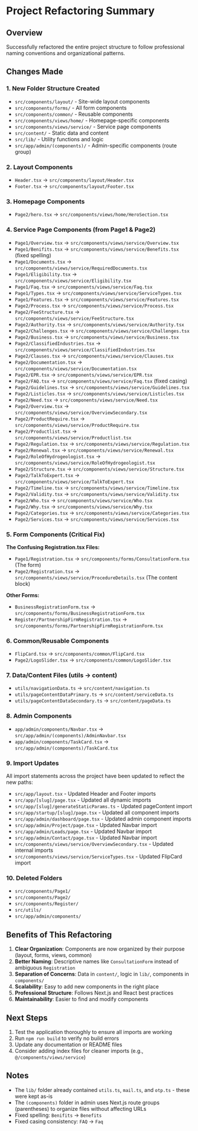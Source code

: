 # Project Refactoring Summary

## Overview
Successfully refactored the entire project structure to follow professional naming conventions and organizational patterns.

## Changes Made

### 1. New Folder Structure Created
- `src/components/layout/` - Site-wide layout components
- `src/components/forms/` - All form components
- `src/components/common/` - Reusable components
- `src/components/views/home/` - Homepage-specific components
- `src/components/views/service/` - Service page components
- `src/content/` - Static data and content
- `src/lib/` - Utility functions and logic
- `src/app/admin/(components)/` - Admin-specific components (route group)

### 2. Layout Components
- `Header.tsx` → `src/components/layout/Header.tsx`
- `Footer.tsx` → `src/components/layout/Footer.tsx`

### 3. Homepage Components
- `Page2/hero.tsx` → `src/components/views/home/HeroSection.tsx`

### 4. Service Page Components (from Page1 & Page2)
- `Page1/Overview.tsx` → `src/components/views/service/Overview.tsx`
- `Page1/Benifits.tsx` → `src/components/views/service/Benefits.tsx` (fixed spelling)
- `Page1/Documents.tsx` → `src/components/views/service/RequiredDocuments.tsx`
- `Page1/Eligibility.tsx` → `src/components/views/service/Eligibility.tsx`
- `Page1/Faq.tsx` → `src/components/views/service/Faq.tsx`
- `Page1/Types.tsx` → `src/components/views/service/ServiceTypes.tsx`
- `Page1/Features.tsx` → `src/components/views/service/Features.tsx`
- `Page2/Process.tsx` → `src/components/views/service/Process.tsx`
- `Page2/FeeStructure.tsx` → `src/components/views/service/FeeStructure.tsx`
- `Page2/Authority.tsx` → `src/components/views/service/Authority.tsx`
- `Page2/Challenges.tsx` → `src/components/views/service/Challenges.tsx`
- `Page2/Business.tsx` → `src/components/views/service/Business.tsx`
- `Page2/ClassifiedIndustries.tsx` → `src/components/views/service/ClassifiedIndustries.tsx`
- `Page2/Clauses.tsx` → `src/components/views/service/Clauses.tsx`
- `Page2/Documentation.tsx` → `src/components/views/service/Documentation.tsx`
- `Page2/EPR.tsx` → `src/components/views/service/EPR.tsx`
- `Page2/FAQ.tsx` → `src/components/views/service/Faq.tsx` (fixed casing)
- `Page2/Guidelines.tsx` → `src/components/views/service/Guidelines.tsx`
- `Page2/Listicles.tsx` → `src/components/views/service/Listicles.tsx`
- `Page2/Need.tsx` → `src/components/views/service/Need.tsx`
- `Page2/Overview.tsx` → `src/components/views/service/OverviewSecondary.tsx`
- `Page2/ProductRequire.tsx` → `src/components/views/service/ProductRequire.tsx`
- `Page2/Productlist.tsx` → `src/components/views/service/Productlist.tsx`
- `Page2/Regulation.tsx` → `src/components/views/service/Regulation.tsx`
- `Page2/Renewal.tsx` → `src/components/views/service/Renewal.tsx`
- `Page2/RoleOfHydrogeologist.tsx` → `src/components/views/service/RoleOfHydrogeologist.tsx`
- `Page2/Structure.tsx` → `src/components/views/service/Structure.tsx`
- `Page2/TalkToExpert.tsx` → `src/components/views/service/TalkToExpert.tsx`
- `Page2/Timeline.tsx` → `src/components/views/service/Timeline.tsx`
- `Page2/Validity.tsx` → `src/components/views/service/Validity.tsx`
- `Page2/Who.tsx` → `src/components/views/service/Who.tsx`
- `Page2/Why.tsx` → `src/components/views/service/Why.tsx`
- `Page2/Categories.tsx` → `src/components/views/service/Categories.tsx`
- `Page2/Services.tsx` → `src/components/views/service/Services.tsx`

### 5. Form Components (Critical Fix)
**The Confusing Registration.tsx Files:**
- `Page1/Registration.tsx` → `src/components/forms/ConsultationForm.tsx` (The form)
- `Page2/Registration.tsx` → `src/components/views/service/ProcedureDetails.tsx` (The content block)

**Other Forms:**
- `BusinessRegistrationForm.tsx` → `src/components/forms/BusinessRegistrationForm.tsx`
- `Register/PartnershipFirmRegistration.tsx` → `src/components/forms/PartnershipFirmRegistrationForm.tsx`

### 6. Common/Reusable Components
- `FlipCard.tsx` → `src/components/common/FlipCard.tsx`
- `Page2/LogoSlider.tsx` → `src/components/common/LogoSlider.tsx`

### 7. Data/Content Files (utils → content)
- `utils/navigationData.ts` → `src/content/navigation.ts`
- `utils/pageContentDataPrimary.ts` → `src/content/serviceData.ts`
- `utils/pageContentDataSecondary.ts` → `src/content/pageData.ts`

### 8. Admin Components
- `app/admin/components/Navbar.tsx` → `src/app/admin/(components)/AdminNavbar.tsx`
- `app/admin/components/TaskCard.tsx` → `src/app/admin/(components)/TaskCard.tsx`

### 9. Import Updates
All import statements across the project have been updated to reflect the new paths:
- `src/app/layout.tsx` - Updated Header and Footer imports
- `src/app/[slug]/page.tsx` - Updated all dynamic imports
- `src/app/[slug]/generateStaticParams.ts` - Updated pageContent import
- `src/app/startup/[slug]/page.tsx` - Updated all component imports
- `src/app/admin/dashboard/page.tsx` - Updated admin component imports
- `src/app/admin/Project/page.tsx` - Updated Navbar import
- `src/app/admin/Leads/page.tsx` - Updated Navbar import
- `src/app/admin/Contact/page.tsx` - Updated Navbar import
- `src/components/views/service/OverviewSecondary.tsx` - Updated internal imports
- `src/components/views/service/ServiceTypes.tsx` - Updated FlipCard import

### 10. Deleted Folders
- `src/components/Page1/`
- `src/components/Page2/`
- `src/components/Register/`
- `src/utils/`
- `src/app/admin/components/`

## Benefits of This Refactoring

1. **Clear Organization**: Components are now organized by their purpose (layout, forms, views, common)
2. **Better Naming**: Descriptive names like `ConsultationForm` instead of ambiguous `Registration`
3. **Separation of Concerns**: Data in `content/`, logic in `lib/`, components in `components/`
4. **Scalability**: Easy to add new components in the right place
5. **Professional Structure**: Follows Next.js and React best practices
6. **Maintainability**: Easier to find and modify components

## Next Steps

1. Test the application thoroughly to ensure all imports are working
2. Run `npm run build` to verify no build errors
3. Update any documentation or README files
4. Consider adding index files for cleaner imports (e.g., `@/components/views/service`)

## Notes

- The `lib/` folder already contained `utils.ts`, `mail.ts`, and `otp.ts` - these were kept as-is
- The `(components)` folder in admin uses Next.js route groups (parentheses) to organize files without affecting URLs
- Fixed spelling: `Benifits` → `Benefits`
- Fixed casing consistency: `FAQ` → `Faq`
